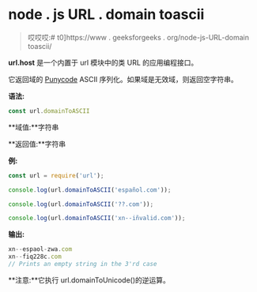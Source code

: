 # node . js URL . domain toascii

> 哎哎哎:# t0]https://www . geeksforgeeks . org/node-js-URL-domain toascii/

**url.host** 是一个内置于 url 模块中的类 URL 的应用编程接口。

它返回域的 [Punycode](https://tools.ietf.org/html/rfc5891#section-4.4) ASCII 序列化。如果域是无效域，则返回空字符串。

**语法:**

```js
const url.domainToASCII
```

**域值:**字符串

**返回值:**字符串

**例:**

```js
const url = require('url');

console.log(url.domainToASCII('español.com'));

console.log(url.domainToASCII('??.com'));

console.log(url.domainToASCII('xn--iñvalid.com'));
```

**输出:**

```js
xn--espaol-zwa.com
xn--fiq228c.com
// Prints an empty string in the 3'rd case

```

**注意:**它执行 url.domainToUnicode()的逆运算。
